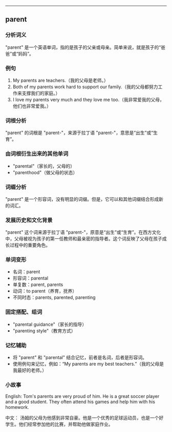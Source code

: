 
---------------
## parent
### 分析词义
"parent" 是一个英语单词，指的是孩子的父亲或母亲。简单来说，就是孩子的“爸爸”或“妈妈”。

### 例句
1. My parents are teachers.（我的父母是老师。）
2. Both of my parents work hard to support our family.（我的父母都努力工作来支撑我们的家庭。）
3. I love my parents very much and they love me too.（我非常爱我的父母，他们也非常爱我。）

### 词根分析
"parent" 的词根是 "parent-"，来源于拉丁语 "parent-"，意思是“出生”或“生育”。

### 由词根衍生出来的其他单词
- "parental"（家长的，父母的）
- "parenthood"（做父母的状态）

### 词缀分析
"parent" 是一个形容词，没有明显的词缀。但是，它可以和其他词缀结合形成新的词汇。

### 发展历史和文化背景
"parent" 这个词来源于拉丁语 "parent-"，原意是“出生”或“生育”。在西方文化中，父母被视为孩子的第一任教师和最亲密的指导者。这个词反映了父母在孩子成长过程中的重要角色。

### 单词变形
- 名词：parent
- 形容词：parental
- 单复数：parent, parents
- 动词：to parent（养育，抚养）
- 不同时态：parents, parented, parenting

### 固定搭配、组词
- "parental guidance"（家长的指导）
- "parenting style"（教育方式）

### 记忆辅助
- 将 "parent" 和 "parental" 结合记忆，前者是名词，后者是形容词。
- 使用例句来记忆，例如：“My parents are my best teachers.”（我的父母是我最好的老师。）

### 小故事
English:
Tom's parents are very proud of him. He is a great soccer player and a good student. They often attend his games and help him with his homework.

中文：
汤姆的父母为他感到非常自豪。他是一个优秀的足球运动员，也是一个好学生。他们经常参加他的比赛，并帮助他做家庭作业。


